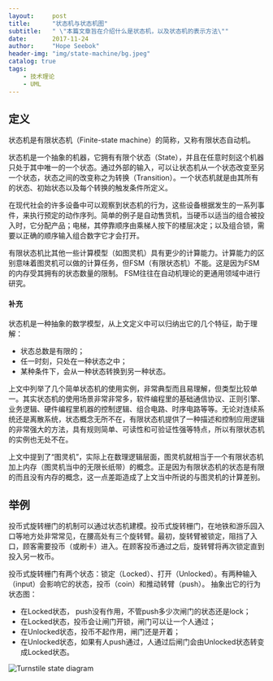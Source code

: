 ```yaml
---
layout:     post
title:      "状态机与状态机图"
subtitle:   " \"本篇文章旨在介绍什么是状态机，以及状态机的表示方法\""
date:       2017-11-24
author:     "Hope Seebok"
header-img: "img/state-machine/bg.jpeg"
catalog: true
tags:
    - 技术理论
    - UML
---
```


## 定义

状态机是有限状态机（Finite-state machine）的简称，又称有限状态自动机。

状态机是一个抽象的机器，它拥有有限个状态（State），并且在任意时刻这个机器只处于其中唯一的一个状态。通过外部的输入，可以让状态机从一个状态改变至另一个状态，状态之间的改变称之为转换（Transition）。一个状态机就是由其所有的状态、初始状态以及每个转换的触发条件所定义。

在现代社会的许多设备中可以观察到状态机的行为，这些设备根据发生的一系列事件，来执行预定的动作序列。简单的例子是自动售货机，当硬币以适当的组合被投入时，它分配产品；电梯，其停靠顺序由乘梯人按下的楼层决定；以及组合锁，需要以正确的顺序输入组合数字它才会打开。

有限状态机比其他一些计算模型（如图灵机）具有更少的计算能力。计算能力的区别意味着图灵机可以做的计算任务，但FSM（有限状态机）不能。这是因为FSM的内存受其拥有的状态数量的限制。 FSM往往在自动机理论的更通用领域中进行研究。

#### 补充

状态机是一种抽象的数学模型，从上文定义中可以归纳出它的几个特征，助于理解：
- 状态总数是有限的；
- 任一时刻，只处在一种状态之中；
- 某种条件下，会从一种状态转换到另一种状态。

上文中列举了几个简单状态机的使用实例，非常典型而且易理解，但类型比较单一。其实状态机的使用场景非常非常多，软件编程里的基础通信协议、正则引擎、业务逻辑、硬件编程里机器的控制逻辑、组合电路、时序电路等等。无论对连续系统还是离散系统，状态概念无所不在，有限状态机提供了一种描述和控制应用逻辑的非常强大的方法，具有规则简单、可读性和可验证性强等特点，所以有限状态机的实例也无处不在。

上文中提到了“图灵机”，实际上在数理逻辑层面，图灵机就相当于一个有限状态机加上内存（图灵机当中的无限长纸带）的概念。正是因为有限状态机的状态是有限的而且没有内存的概念，这一点差距造成了上文当中所说的与图灵机的计算差别。

## 举例

投币式旋转栅门的机制可以通过状态机建模。投币式旋转栅门，在地铁和游乐园入口等地方处非常常见，在腰高处有三个旋转臂。最初，旋转臂被锁定，阻挡了入口，顾客需要投币（或刷卡）进入。在顾客投币通过之后，旋转臂将再次锁定直到投入另一枚币。

投币式旋转栅门有两个状态：锁定（Locked）、打开（Unlocked）。有两种输入（input）会影响它的状态，投币（coin）和推动转臂（push）。
抽象出它的行为状态图：
- 在Locked状态， push没有作用，不管push多少次闸门的状态还是lock；
- 在Locked状态，投币会让闸门开锁，闸门可以让一个人通过；
- 在Unlocked状态，投币不起作用，闸门还是开着；
- 在Unlocked状态，如果有人push通过，人通过后闸门会由Unlocked状态转变成Locked状态。

![Turnstile state diagram]("/img/state-machine/turnstile-state-diagram")

